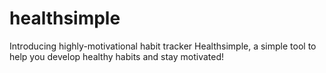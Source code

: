 # healthsimple
Introducing highly-motivational habit tracker Healthsimple, a simple tool to help you develop healthy habits and stay motivated!
